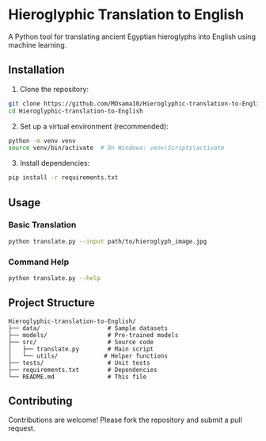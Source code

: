 # Hieroglyphic Translation to English

A Python tool for translating ancient Egyptian hieroglyphs into English using machine learning.

## Installation

1. Clone the repository:
```bash
git clone https://github.com/MOsama10/Hieroglyphic-translation-to-English.git
cd Hieroglyphic-translation-to-English
```

2. Set up a virtual environment (recommended):
```bash
python -m venv venv
source venv/bin/activate  # On Windows: venv\Scripts\activate
```

3. Install dependencies:
```bash
pip install -r requirements.txt
```

## Usage

### Basic Translation
```bash
python translate.py --input path/to/hieroglyph_image.jpg
```

### Command Help
```bash
python translate.py --help
```

## Project Structure
```
Hieroglyphic-translation-to-English/
├── data/                   # Sample datasets
├── models/                 # Pre-trained models
├── src/                    # Source code
│   ├── translate.py        # Main script
│   └── utils/             # Helper functions
├── tests/                  # Unit tests
├── requirements.txt        # Dependencies
└── README.md               # This file
```

## Contributing
Contributions are welcome! Please fork the repository and submit a pull request.

